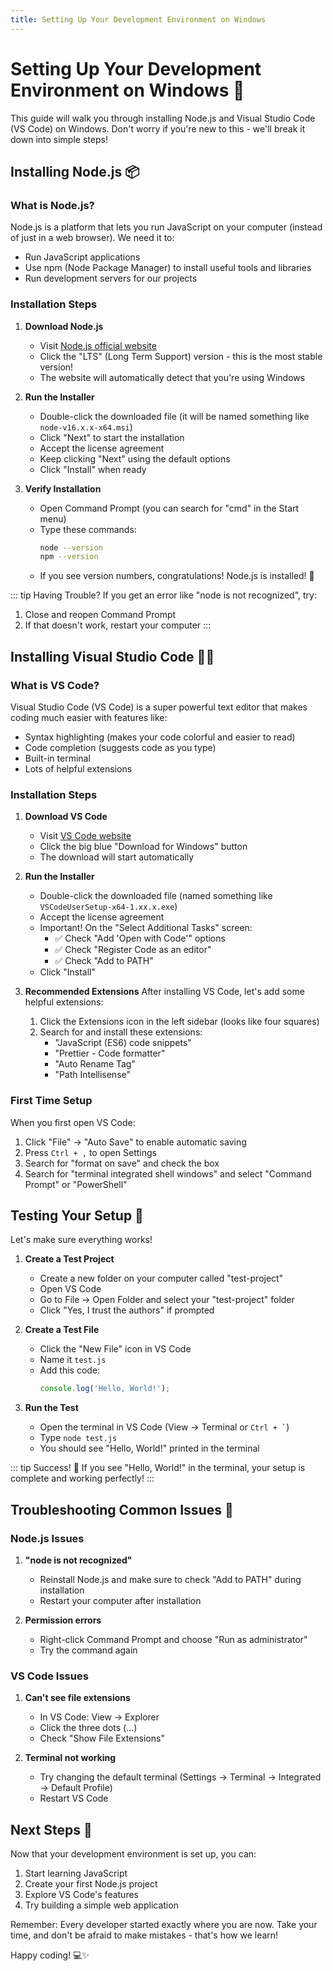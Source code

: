 ```yaml
---
title: Setting Up Your Development Environment on Windows
---
```


# Setting Up Your Development Environment on Windows 🚀

This guide will walk you through installing Node.js and Visual Studio Code (VS Code) on Windows. Don't worry if you're new to this - we'll break it down into simple steps!

## Installing Node.js 📦

### What is Node.js?

Node.js is a platform that lets you run JavaScript on your computer (instead of just in a web browser). We need it to:

- Run JavaScript applications
- Use npm (Node Package Manager) to install useful tools and libraries
- Run development servers for our projects

### Installation Steps

1. **Download Node.js**

   - Visit [Node.js official website](https://nodejs.org)
   - Click the "LTS" (Long Term Support) version - this is the most stable version!
   - The website will automatically detect that you're using Windows

2. **Run the Installer**

   - Double-click the downloaded file (it will be named something like `node-v16.x.x-x64.msi`)
   - Click "Next" to start the installation
   - Accept the license agreement
   - Keep clicking "Next" using the default options
   - Click "Install" when ready

3. **Verify Installation**
   - Open Command Prompt (you can search for "cmd" in the Start menu)
   - Type these commands:
     ```bash
     node --version
     npm --version
     ```
   - If you see version numbers, congratulations! Node.js is installed! 🎉

::: tip Having Trouble?
If you get an error like "node is not recognized", try:

1. Close and reopen Command Prompt
2. If that doesn't work, restart your computer
   :::

## Installing Visual Studio Code 👨‍💻

### What is VS Code?

Visual Studio Code (VS Code) is a super powerful text editor that makes coding much easier with features like:

- Syntax highlighting (makes your code colorful and easier to read)
- Code completion (suggests code as you type)
- Built-in terminal
- Lots of helpful extensions

### Installation Steps

1. **Download VS Code**

   - Visit [VS Code website](https://code.visualstudio.com)
   - Click the big blue "Download for Windows" button
   - The download will start automatically

2. **Run the Installer**

   - Double-click the downloaded file (named something like `VSCodeUserSetup-x64-1.xx.x.exe`)
   - Accept the license agreement
   - Important! On the "Select Additional Tasks" screen:
     - ✅ Check "Add 'Open with Code'" options
     - ✅ Check "Register Code as an editor"
     - ✅ Check "Add to PATH"
   - Click "Install"

3. **Recommended Extensions**
   After installing VS Code, let's add some helpful extensions:

   1. Click the Extensions icon in the left sidebar (looks like four squares)
   2. Search for and install these extensions:
      - "JavaScript (ES6) code snippets"
      - "Prettier - Code formatter"
      - "Auto Rename Tag"
      - "Path Intellisense"

### First Time Setup

When you first open VS Code:

1. Click "File" → "Auto Save" to enable automatic saving
2. Press `Ctrl + ,` to open Settings
3. Search for "format on save" and check the box
4. Search for "terminal integrated shell windows" and select "Command Prompt" or "PowerShell"

## Testing Your Setup 🧪

Let's make sure everything works!

1. **Create a Test Project**

   - Create a new folder on your computer called "test-project"
   - Open VS Code
   - Go to File → Open Folder and select your "test-project" folder
   - Click "Yes, I trust the authors" if prompted

2. **Create a Test File**

   - Click the "New File" icon in VS Code
   - Name it `test.js`
   - Add this code:
     ```javascript
     console.log('Hello, World!');
     ```

3. **Run the Test**
   - Open the terminal in VS Code (View → Terminal or `` Ctrl + ` ``)
   - Type `node test.js`
   - You should see "Hello, World!" printed in the terminal

::: tip Success! 🎉
If you see "Hello, World!" in the terminal, your setup is complete and working perfectly!
:::

## Troubleshooting Common Issues 🔧

### Node.js Issues

1. **"node is not recognized"**

   - Reinstall Node.js and make sure to check "Add to PATH" during installation
   - Restart your computer after installation

2. **Permission errors**
   - Right-click Command Prompt and choose "Run as administrator"
   - Try the command again

### VS Code Issues

1. **Can't see file extensions**

   - In VS Code: View → Explorer
   - Click the three dots (...)
   - Check "Show File Extensions"

2. **Terminal not working**
   - Try changing the default terminal (Settings → Terminal → Integrated → Default Profile)
   - Restart VS Code

## Next Steps 🎯

Now that your development environment is set up, you can:

1. Start learning JavaScript
2. Create your first Node.js project
3. Explore VS Code's features
4. Try building a simple web application

Remember: Every developer started exactly where you are now. Take your time, and don't be afraid to make mistakes - that's how we learn!

Happy coding! 💻✨
